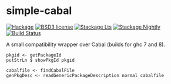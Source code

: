 # simple-cabal

[![Hackage](https://img.shields.io/hackage/v/simple-cabal.svg)](https://hackage.haskell.org/package/simple-cabal)
[![BSD3 license](https://img.shields.io/badge/license-BSD3-blue.svg)](LICENSE)
[![Stackage Lts](http://stackage.org/package/simple-cabal/badge/lts)](http://stackage.org/lts/package/simple-cabal)
[![Stackage Nightly](http://stackage.org/package/simple-cabal/badge/nightly)](http://stackage.org/nightly/package/simple-cabal)
[![Build Status](https://travis-ci.com/juhp/simple-cabal.svg?branch=master)](https://travis-ci.com/juhp/simple-cabal)

A small compatibility wrapper over Cabal (builds for ghc 7 and 8).

```
pkgid <- getPackageId
putStrLn $ showPkgId pkgid
```

```
cabalfile <- findCabalFile
genPkgDesc <- readGenericPackageDescription normal cabalfile
```
